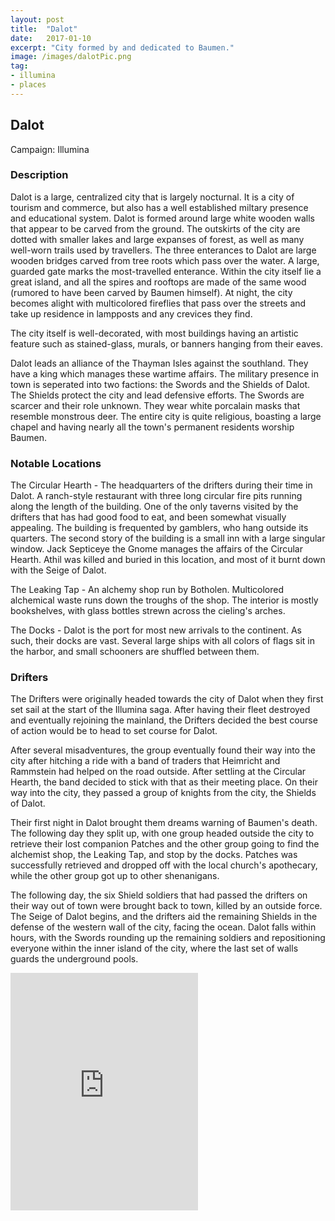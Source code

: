 ```yaml
---
layout: post
title:  "Dalot"
date:   2017-01-10
excerpt: "City formed by and dedicated to Baumen."
image: /images/dalotPic.png
tag:
- illumina
- places 
---
```


## Dalot
Campaign: Illumina

### Description

Dalot is a large, centralized city that is largely nocturnal. It is a city of tourism and commerce, but also has a well established miltary presence and educational system. Dalot is formed around large white wooden walls that appear to be carved from the ground. The outskirts of the city are dotted with smaller lakes and large expanses of forest, as well as many well-worn trails used by travellers. The three enterances to Dalot are large wooden bridges carved from tree roots which pass over the water. A large, guarded gate marks the most-travelled enterance. Within the city itself lie a great island, and all the spires and rooftops are made of the same wood (rumored to have been carved by Baumen himself). At night, the city becomes alight with multicolored fireflies that pass over the streets and take up residence in lampposts and any crevices they find.

The city itself is well-decorated, with most buildings having an artistic feature such as stained-glass, murals, or banners hanging from their eaves.

Dalot leads an alliance of the Thayman Isles against the southland. They have a king which manages these wartime affairs. The military presence in town is seperated into two factions: the Swords and the Shields of Dalot. The Shields protect the city and lead defensive efforts. The Swords are scarcer and their role unknown. They wear white porcalain masks that resemble monstrous deer. The entire city is quite religious, boasting a large chapel and having nearly all the town's permanent residents worship Baumen.

### Notable Locations

The Circular Hearth - The headquarters of the drifters during their time in Dalot. A ranch-style restaurant with three long circular fire pits running along the length of the building. One of the only taverns visited by the drifters that has had good food to eat, and been somewhat visually appealing. The building is frequented by gamblers, who hang outside its quarters. The second story of the building is a small inn with a large singular window. Jack Septiceye the Gnome manages the affairs of the Circular Hearth. Athil was killed and buried in this location, and most of it burnt down with the Seige of Dalot.

The Leaking Tap - An alchemy shop run by Botholen. Multicolored alchemical waste runs down the troughs of the shop. The interior is mostly bookshelves, with glass bottles strewn across the cieling's arches.

The Docks - Dalot is the port for most new arrivals to the continent. As such, their docks are vast. Several large ships with all colors of flags sit in the harbor, and small schooners are shuffled between them.

### Drifters 

The Drifters were originally headed towards the city of Dalot when they first set sail at the start of the Illumina saga. After having their fleet destroyed and eventually rejoining the mainland, the Drifters decided the best course of action would be to head to set course for Dalot.

After several misadventures, the group eventually found their way into the city after hitching a ride with a band of traders that Heimricht and Rammstein had helped on the road outside. After settling at the Circular Hearth, the band decided to stick with that as their meeting place. On their way into the city, they passed a group of knights from the city, the Shields of Dalot.

Their first night in Dalot brought them dreams warning of Baumen's death. The following day they split up, with one group headed outside the city to retrieve their lost companion Patches and the other group going to find the alchemist shop, the Leaking Tap, and stop by the docks. Patches was successfully retrieved and dropped off with the local church's apothecary, while the other group got up to other shenanigans.

The following day, the six Shield soldiers that had passed the drifters on their way out of town were brought back to town, killed by an outside force. The Seige of Dalot begins, and the drifters aid the remaining Shields in the defense of the western wall of the city, facing the ocean. Dalot falls within hours, with the Swords rounding up the remaining soldiers and repositioning everyone within the inner island of the city, where the last set of walls guards the underground pools.

<iframe src="https://open.spotify.com/embed/playlist/6VRonw4RHda8JkNnh8TRYU" width="300" height="380" frameborder="0" allowtransparency="true" allow="encrypted-media"></iframe>
